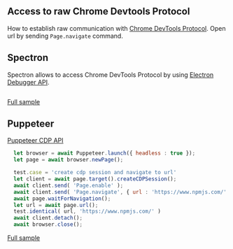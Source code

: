 ## Access to raw Chrome Devtools Protocol
How to establish raw communication with [Chrome DevTools Protocol](https://chromedevtools.github.io/devtools-protocol/). Open url by sending `Page.navigate` command.

## Spectron

Spectron allows to access Chrome DevTools Protocol by using [Electron Debugger API](https://electronjs.org/docs/api/debugger#debuggersendcommandmethod-commandparams-callback).

```javascript
```
[Full sample](../../../sample/spectron/CDP.test.s)

## Puppeteer

[Puppeteer CDP API](https://pptr.dev/#?product=Puppeteer&version=v2.0.0&show=api-class-cdpsession)

```javascript
  let browser = await Puppeteer.launch({ headless : true });
  let page = await browser.newPage();

  test.case = 'create cdp session and navigate to url'
  let client = await page.target().createCDPSession();
  await client.send( 'Page.enable' );
  await client.send( 'Page.navigate', { url : 'https://www.npmjs.com/' });
  await page.waitForNavigation();
  let url = await page.url();
  test.identical( url, 'https://www.npmjs.com/' )
  await client.detach();
  await browser.close();
```
[Full sample](../../../sample/puppeteer/CDP.test.s)
